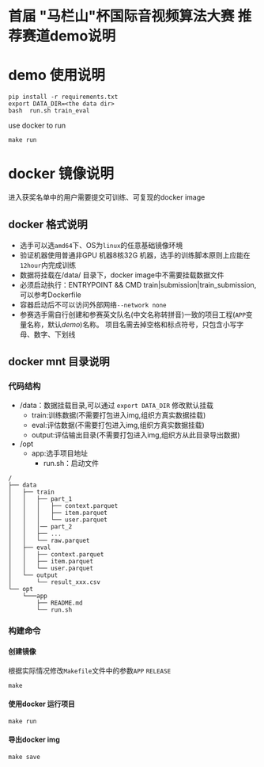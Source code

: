 # 首届 "马栏山"杯国际音视频算法大赛 推荐赛道demo说明

# demo 使用说明

```
pip install -r requirements.txt
export DATA_DIR=<the data dir>
bash  run.sh train_eval
```

use docker to run
```
make run
```

# docker 镜像说明

进入获奖名单中的用户需要提交可训练、可复现的docker image

## docker 格式说明

* 选手可以选`amd64`下、OS为`linux`的任意基础镜像环境
* 验证机器使用普通非GPU 机器8核32G 机器，选手的训练脚本原则上应能在`12hour`内完成训练
* 数据将挂载在/data/ 目录下，docker image中不需要挂载数据文件
* 必须启动执行：ENTRYPOINT && CMD train|submission|train_submission, 可以参考Dockerfile
* 容器启动后不可以访问外部网络`--network none`
* 参赛选手需自行创建和参赛英文队名(中文名称转拼音)一致的项目工程(`APP`变量名称，默认*demo*)名称。 项目名需去掉空格和标点符号，只包含小写字母、数字、下划线

## docker mnt 目录说明

### 代码结构
* /data：数据挂载目录,可以通过 `export DATA_DIR` 修改默认挂载
    - train:训练数据(不需要打包进入img,组织方真实数据挂载)
    - eval:评估数据(不需要打包进入img,组织方真实数据挂载)
    - output:评估输出目录(不需要打包进入img,组织方从此目录导出数据)
* /opt
    - app:选手项目地址
      - run.sh：启动文件

```
/
├── data
│   ├── train
│   │   ├── part_1
│   │   │   ├── context.parquet
│   │   │   ├── item.parquet
│   │   │   └── user.parquet
│   │   │── part_2
│   │   ├── ...
│   │   └── raw.parquet
│   ├── eval
│   │   ├── context.parquet
│   │   ├── item.parquet
│   │   └── user.parquet
│   └── output
│       └── result_xxx.csv
└── opt
    └───app
        ├── README.md
        └── run.sh 
```

### 构建命令
#### 创建镜像
根据实际情况修改`Makefile`文件中的参数`APP` `RELEASE`
```
make 
```
#### 使用docker 运行项目
```
make run
```
#### 导出docker img
```
make save
```
